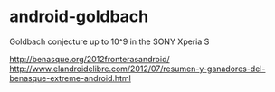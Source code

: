 android-goldbach
================

Goldbach conjecture up to 10^9 in the SONY Xperia S

http://benasque.org/2012fronterasandroid/
http://www.elandroidelibre.com/2012/07/resumen-y-ganadores-del-benasque-extreme-android.html
